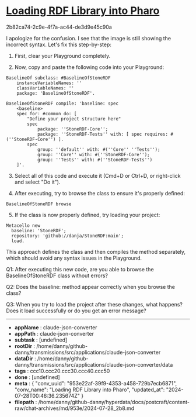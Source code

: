 # [Loading RDF Library into Pharo](https://claude.ai/chat/953e22af-39f9-4353-a458-729b7ecb6871)

2b82ca74-2c9e-4f7a-ac44-de3d9e45c90a

 I apologize for the confusion. I see that the image is still showing the incorrect syntax. Let's fix this step-by-step:

1. First, clear your Playground completely.

2. Now, copy and paste the following code into your Playground:

```smalltalk
BaselineOf subclass: #BaselineOfStoneRDF
	instanceVariableNames: ''
	classVariableNames: ''
	package: 'BaselineOfStoneRDF'.

BaselineOfStoneRDF compile: 'baseline: spec
	<baseline>
	spec for: #common do: [
		"Define your project structure here"
		spec 
			package: ''StoneRDF-Core'';
			package: ''StoneRDF-Tests'' with: [ spec requires: #(''StoneRDF-Core'') ].
		spec 
			group: ''default'' with: #(''Core'' ''Tests'');
			group: ''Core'' with: #(''StoneRDF-Core'');
			group: ''Tests'' with: #(''StoneRDF-Tests'')
	]'.
```

3. Select all of this code and execute it (Cmd+D or Ctrl+D, or right-click and select "Do it").

4. After executing, try to browse the class to ensure it's properly defined:

```smalltalk
BaselineOfStoneRDF browse
```

5. If the class is now properly defined, try loading your project:

```smalltalk
Metacello new
  baseline: 'StoneRDF';
  repository: 'github://danja/StoneRDF:main';
  load.
```

This approach defines the class and then compiles the method separately, which should avoid any syntax issues in the Playground.

Q1: After executing this new code, are you able to browse the BaselineOfStoneRDF class without errors?

Q2: Does the baseline: method appear correctly when you browse the class?

Q3: When you try to load the project after these changes, what happens? Does it load successfully or do you get an error message?

---

* **appName** : claude-json-converter
* **appPath** : claude-json-converter
* **subtask** : [undefined]
* **rootDir** : /home/danny/github-danny/transmissions/src/applications/claude-json-converter
* **dataDir** : /home/danny/github-danny/transmissions/src/applications/claude-json-converter/data
* **tags** : ccc10.ccc20.ccc30.ccc40.ccc50
* **done** : [undefined]
* **meta** : {
  "conv_uuid": "953e22af-39f9-4353-a458-729b7ecb6871",
  "conv_name": "Loading RDF Library into Pharo",
  "updated_at": "2024-07-28T00:46:36.235674Z"
}
* **filepath** : /home/danny/github-danny/hyperdata/docs/postcraft/content-raw/chat-archives/md/953e/2024-07-28_2b8.md